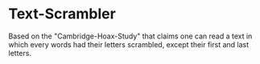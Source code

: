 Text-Scrambler
==============

Based on the "Cambridge-Hoax-Study" that claims one can read a text in which every words had their letters scrambled, except their first and last letters.
